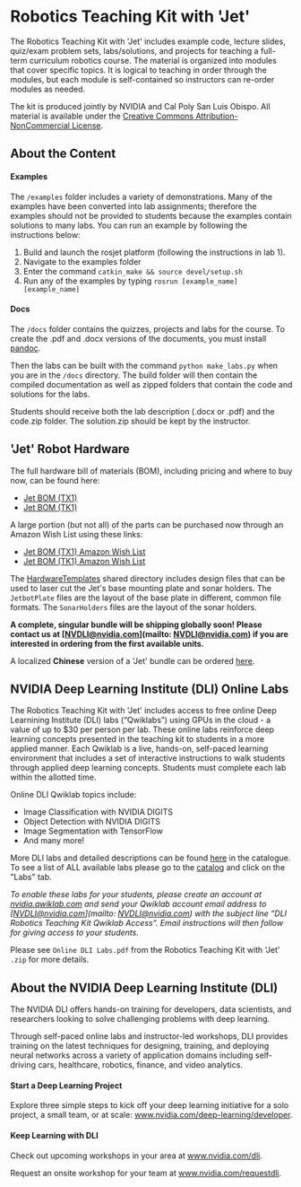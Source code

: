 # Robotics Teaching Kit with 'Jet'

The Robotics Teaching Kit with 'Jet' includes example code, lecture slides, quiz/exam problem sets, labs/solutions, and projects for teaching a full-term curriculum robotics course. The material is organized into modules that cover specific topics. It is logical to teaching in order through the modules, but each module is self-contained so instructors can re-order modules as needed.

The kit is produced jointly by NVIDIA and Cal Poly San Luis Obispo.  All material is available under the [Creative Commons Attribution-NonCommercial License](http://creativecommons.org/licenses/by-nc/4.0/).

## About the Content

#### Examples

The `/examples` folder includes a variety of demonstrations.  Many of the examples
have been converted into lab assignments; therefore the examples should not be provided
to students because the examples contain solutions to many labs.
You can run an example by following the instructions below:

1. Build and launch the rosjet platform (following the instructions in lab 1).
2. Navigate to the examples folder
3. Enter the command `catkin_make && source devel/setup.sh`
4. Run any of the examples by typing `rosrun [example_name] [example_name]`

#### Docs

The `/docs` folder contains the quizzes, projects and labs for the course.  To create the .pdf and .docx versions
of the documents, you must install [pandoc](http://pandoc.org/installing.html).

Then the labs can be built with the command `python make_labs.py` when you are in the
`/docs` directory.  The build folder will then contain the compiled documentation as
well as zipped folders that contain the code and solutions for the labs.

Students should receive both the lab description (.docx or .pdf) and the code.zip folder.
The solution.zip should be kept by the instructor.

## 'Jet' Robot Hardware

The full hardware bill of materials (BOM), including pricing and where to buy now, can be found here:  

* [Jet BOM (TX1)](https://docs.google.com/spreadsheets/d/1jGn7AG5NivTjxPEppJEdIUVxhm5nB17T3ZtRTCYyuQg/edit?usp=sharing)
* [Jet BOM (TK1)](https://docs.google.com/spreadsheets/d/14N_tkfNsItY9CV0vUGHCPpcZ-mqgsZsC87CQEHBXMmY/edit?usp=sharing)
 
A large portion (but not all) of the parts can be purchased now through an Amazon Wish List using these links:

* [Jet BOM (TX1) Amazon Wish List](https://amzn.com/w/3L5TJL80OQO12)
* [Jet BOM (TK1) Amazon Wish List](https://amzn.com/w/1T64PN8QVFRRI)
 
The [HardwareTemplates](https://drive.google.com/drive/folders/0B8F3iGtBky5JQUIzR1JTd0xWRzg?usp=sharing) shared directory includes design files that can be used to laser cut the Jet's base mounting plate and sonar holders.  The `JetbotPlate` files are the layout of the base plate in different, common file formats. The `SonarHolders` files are the layout of the sonar holders.

**A complete, singular bundle will be shipping globally soon! Please contact us at [NVDLI@nvidia.com](mailto: NVDLI@nvidia.com) if you are interested in ordering from the first available units.**

A localized **Chinese** version of a 'Jet' bundle can be ordered [here](http://www.jetsoner.com/forum.php?mod=viewthread&tid=84&extra=page%3D1).

## NVIDIA Deep Learning Institute (DLI) Online Labs

The Robotics Teaching Kit with 'Jet' includes access to free online Deep Learnining Institute (DLI) labs (“Qwiklabs”) using GPUs in the cloud - a value of up to $30 per person per lab. These online labs reinforce deep learning concepts presented in the teaching kit to students in a more applied manner. Each Qwiklab is a live, hands-on, self-paced learning environment that includes a set of interactive instructions to walk students through applied deep learning concepts. Students must complete each lab within the allotted time.

Online DLI Qwiklab topics include:

* Image Classification with NVIDIA DIGITS
* Object Detection with NVIDIA DIGITS
* Image Segmentation with TensorFlow
* And many more!

More DLI labs and detailed descriptions can be found [here](https://nvidia.qwiklab.com/tags/Deep%20Learning) in the catalogue. To see a list of ALL available labs please go to the [catalog](https://nvidia.qwiklab.com/catalog) and click on the "Labs" tab.

*To enable these labs for your students, please create an account at [nvidia.qwiklab.com](https://nvidia.qwiklab.com) and send your Qwiklab account email address to [NVDLI@nvidia.com](mailto: NVDLI@nvidia.com) with the subject line “DLI Robotics Teaching Kit Qwiklab Access”. Email instructions will then follow for giving access to your students.*

Please see `Online DLI Labs.pdf` from the Robotics Teaching Kit with 'Jet' `.zip` for more details.

## About the NVIDIA Deep Learning Institute (DLI)
The NVIDIA DLI offers hands-on training for developers, data scientists, and researchers looking to solve challenging problems with deep learning.

Through self-paced online labs and instructor-led workshops, DLI provides training on the latest techniques for designing, training, and deploying neural networks across a variety of application domains including self-driving cars, healthcare, robotics, finance, and video analytics.

#### Start a Deep Learning Project
Explore three simple steps to kick off your deep learning initiative for a solo project, a small team, or at scale: www.nvidia.com/deep-learning/developer.

#### Keep Learning with DLI
Check out upcoming workshops in your area at www.nvidia.com/dli. 

Request an onsite workshop for your team at www.nvidia.com/requestdli.